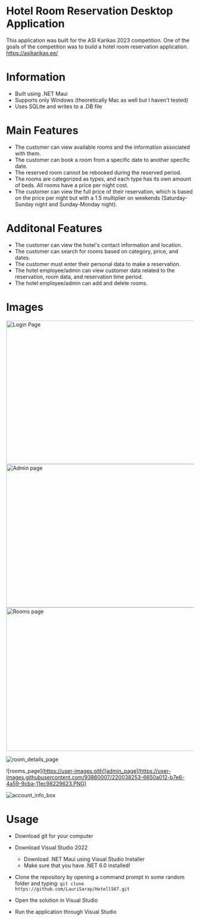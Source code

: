 # Hotel Room Reservation Desktop Application

This application was built for the ASI Karikas 2023 competition. One of the goals of the competition was to build a hotel room reservation application.
https://asikarikas.ee/


# Information
* Built using .NET Maui
* Supports only Windows (theoretically Mac as well but I haven't tested)
* Uses SQLite and writes to a .DB file

# Main Features
* The customer can view available rooms and the information associated with them.
* The customer can book a room from a specific date to another specific date.
* The reserved room cannot be rebooked during the reserved period.
* The rooms are categorized as types, and each type has its own amount of beds. All rooms have a price per night cost.
* The customer can view the full price of their reservation, which is based on the price per night but with a 1.5 multiplier on weekends (Saturday-Sunday night and Sunday-Monday night).


# Additonal Features
* The customer can view the hotel's contact information and location.
* The customer can search for rooms based on category, price, and dates.
* The customer must enter their personal data to make a reservation.
* The hotel employee/admin can view customer data related to the reservation, room data, and reservation time period.
* The hotel employee/admin can add and delete rooms.
# Images
<picture>
  <source media=srcset="https://user-images.githubusercontent.com/93860007/220036530-5a36310d-3a03-4497-bfb2-91deadcc04c4.PNG">
  <img width="700" height="384" alt="Login Page" src="https://user-images.githubusercontent.com/93860007/220036530-5a36310d-3a03-4497-bfb2-91deadcc04c4.PNG">
</picture>
<picture>
  <source media=srcset="https://user-images.githubusercontent.com/93860007/220038186-ab173853-24bc-426a-8f42-1cf6ff259ea6.PNG">
  <img width="700" height="384" alt="Admin page" src="https://user-images.githubusercontent.com/93860007/220038186-ab173853-24bc-426a-8f42-1cf6ff259ea6.PNG">
</picture>
<picture>
  <source media=srcset="https://user-images.githubusercontent.com/93860007/220038186-ab173853-24bc-426a-8f42-1cf6ff259ea6.PNG">
  <img width="700" height="384" alt="Rooms page" src="https://user-images.githubusercontent.com/93860007/220038186-ab173853-24bc-426a-8f42-1cf6ff259ea6.PNG">
</picture>

![room_details_page](https://user-images.githubusercontent.com/93860007/220038186-ab173853-24bc-426a-8f42-1cf6ff259ea6.PNG)

![rooms_page](https://user-images.gith![admin_page](https://user-images.githubusercontent.com/93860007/220038253-6650a012-b7e6-4a59-9cba-11ec98229623.PNG)

![account_info_box](https://user-images.githubusercontent.com/93860007/220038273-553c6866-77c8-4637-96cf-0a8fb3030559.PNG)



# Usage
* Download git for your computer
* Download Visual Studio 2022
	* Download .NET Maui using Visual Studio Installer
	* Make sure that you have .NET 6.0 installed!

* Clone the repository by opening a command prompt in some random folder and typing:
 `git clone https://github.com/LauriSarap/Hotell567.git`
* Open the solution in Visual Studio
* Run the application through Visual Studio
